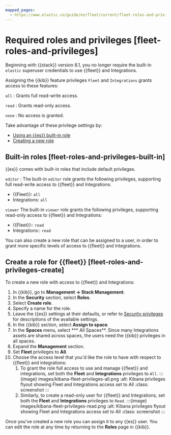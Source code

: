 ```yaml
---
mapped_pages:
  - https://www.elastic.co/guide/en/fleet/current/fleet-roles-and-privileges.html
---
```


# Required roles and privileges [fleet-roles-and-privileges]

Beginning with {{stack}} version 8.1, you no longer require the built-in `elastic` superuser credentials to use {{fleet}} and Integrations.

Assigning the {{kib}} feature privileges `Fleet` and `Integrations` grants access to these features:

`all`
:   Grants full read-write access.

`read`
:   Grants read-only access.

`none`
:   No access is granted.

Take advantage of these privilege settings by:

* [Using an {{es}} built-in role](#fleet-roles-and-privileges-built-in)
* [Creating a new role](#fleet-roles-and-privileges-create)

## Built-in roles [fleet-roles-and-privileges-built-in]

{{es}} comes with built-in roles that include default privileges.

`editor`
:   The built-in `editor` role grants the following privileges, supporting full read-write access to {{fleet}} and Integrations:
* {{Fleet}}: `all`
* Integrations: `all`

`viewer`
The built-in `viewer` role grants the following privileges, supporting read-only access to {{fleet}} and Integrations:

* {{Fleet}}:: `read`
* Integrations:: `read`

You can also create a new role that can be assigned to a user, in order to grant more specific levels of access to {{fleet}} and Integrations.


## Create a role for {{fleet}} [fleet-roles-and-privileges-create]

To create a new role with access to {{fleet}} and Integrations:

1. In {{kib}}, go to **Management → Stack Management**.
2. In the **Security** section, select **Roles**.
3. Select **Create role**.
4. Specify a name for the role.
5. Leave the {{es}} settings at their defaults, or refer to [Security privileges](asciidocalypse://docs/reference/elasticsearch/security-privileges.md) for descriptions of the available settings.
6. In the {{kib}} section, select **Assign to space**.
7. In the **Spaces** menu, select *** All Spaces**. Since many Integrations assets are shared across spaces, the users need the {{kib}} privileges in all spaces.
8. Expand the **Management** section.
9. Set **Fleet** privileges to **All**.
10. Choose the access level that you'd like the role to have with respect to {{fleet}} and integrations:
    1. To grant the role full access to use and manage {{fleet}} and integrations, set both the **Fleet** and **Integrations** privileges to `All`.
    :::{image} images/kibana-fleet-privileges-all.png
    :alt: Kibana privileges flyout showing Fleet and Integrations access set to All
    :class: screenshot
    :::
    2. Similarly, to create a read-only user for {{fleet}} and Integrations, set both the **Fleet** and **Integrations** privileges to `Read`.
    :::{image} images/kibana-fleet-privileges-read.png
    :alt: Kibana privileges flyout showing Fleet and Integrations access set to All
    :class: screenshot
    :::

Once you've created a new role you can assign it to any {{es}} user. You can edit the role at any time by returning to the **Roles** page in {{kib}}.